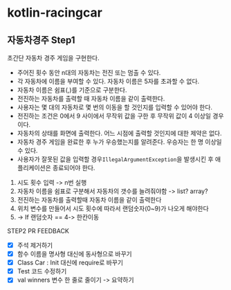 # kotlin-racingcar

## 자동차경주 Step1

초간단 자동차 경주 게임을 구현한다.

- 주어진 횟수 동안 n대의 자동차는 전진 또는 멈출 수 있다.
- 각 자동차에 이름을 부여할 수 있다. 자동차 이름은 5자를 초과할 수 없다.
- 자동차 이름은 쉼표(,)를 기준으로 구분한다.
- 전진하는 자동차를 출력할 때 자동차 이름을 같이 출력한다.
- 사용자는 몇 대의 자동차로 몇 번의 이동을 할 것인지를 입력할 수 있어야 한다.
- 전진하는 조건은 0에서 9 사이에서 무작위 값을 구한 후 무작위 값이 4 이상일 경우이다.
- 자동차의 상태를 화면에 출력한다. 어느 시점에 출력할 것인지에 대한 제약은 없다.
- 자동차 경주 게임을 완료한 후 누가 우승했는지를 알려준다. 우승자는 한 명 이상일 수 있다.
- 사용자가 잘못된 값을 입력할 경우`IllegalArgumentException`을 발생시킨 후 애플리케이션은 종료되어야 한다.


1) 시도 횟수 입력 -> n번 실행
2) 자동차 이름을 쉼표로 구분해서 자동차의 갯수를 늘려줘야함 -> list? array?
3) 전진하는 자동차를 출력할때 자동차 이름을 같이 출력한다
4) 위치 변수를 만들어서 시도 횟수에 따라서 랜덤숫자(0~9)가 나오게 해야한다
5) -> If 랜덤숫자 == 4-> 한칸이동

STEP2 PR FEEDBACK
- [x] 주석 제거하기
- [x] 함수 이름을 명사형 대신에 동사형으로 바꾸기
- [x] Class Car : Init 대신에 require로 바꾸기
- [x] Test 코드 수정하기
- [x] val winners 변수 한 줄로 줄이기 -> 요약하기